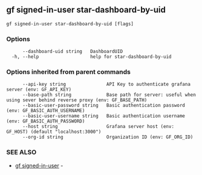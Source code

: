 ## gf signed-in-user star-dashboard-by-uid



```
gf signed-in-user star-dashboard-by-uid [flags]
```

### Options

```
      --dashboard-uid string   DashboardUID
  -h, --help                   help for star-dashboard-by-uid
```

### Options inherited from parent commands

```
      --api-key string               API Key to authenticate grafana server (env: GF_API_KEY)
      --base-path string             Base path for server: useful when using sever behind reverse proxy (env: GF_BASE_PATH)
      --basic-user-password string   Basic authentication password (env: GF_BASIC_AUTH_USERNAME)
      --basic-user-username string   Basic authentication username (env: GF_BASIC_AUTH_PASSWORD)
      --host string                  Grafana server host (env: GF_HOST) (default "localhost:3000")
      --org-id string                Organization ID (env: GF_ORG_ID)
```

### SEE ALSO

* [gf signed-in-user](gf_signed-in-user.md)	 - 

